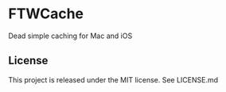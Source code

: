 # FTWCache
Dead simple caching for Mac and iOS

License
--
This project is released under the MIT license. See LICENSE.md
